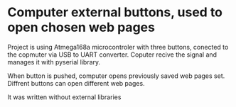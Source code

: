# Computer external buttons, used to open chosen web pages

Project is using Atmega168a microcontroler with three buttons, conected to the copmuter via USB to UART converter.
Coputer recive the signal and manages it with pyserial library. 

When button is pushed, computer opens previously saved web pages set. Diffrent buttons can open different web pages.

It was written without external libraries
